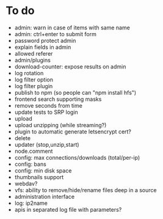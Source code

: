 # To do
- admin: warn in case of items with same name
- admin: ctrl+enter to submit form
- password protect admin
- explain fields in admin
- allowed referer
- admin/plugins
- download-counter: expose results on admin
- log rotation
- log filter option
- log filter plugin
- publish to npm (so people can "npm install hfs")
- frontend search supporting masks
- remove seconds from time
- update tests to SRP login
- upload
- upload unzipping (while streaming?)
- plugin to automatic generate letsencrypt cert?
- delete
- updater (stop,unzip,start)
- node.comment
- config: max connections/downloads (total/per-ip)
- config: bans
- config: min disk space
- thumbnails support
- webdav?
- vfs: ability to remove/hide/rename files deep in a source
- administration interface
- log: ip2name
- apis in separated log file with parameters?
